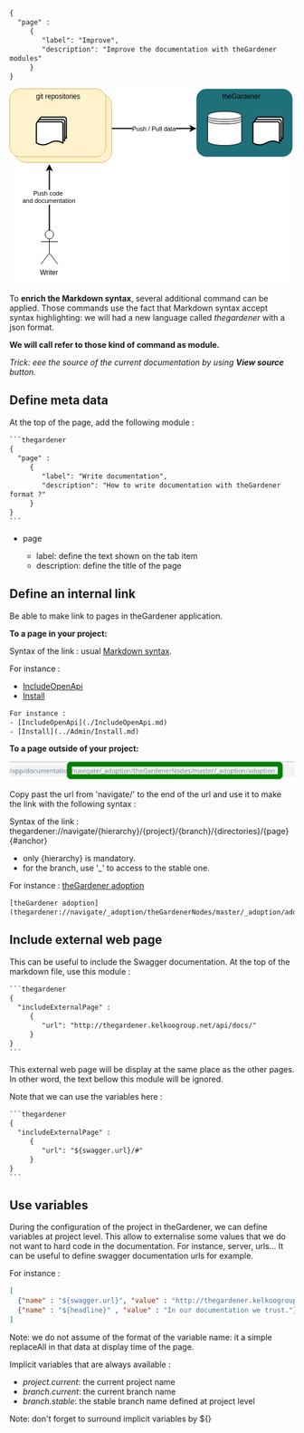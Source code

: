 ```thegardener
{
  "page" :
     {
        "label": "Improve",
        "description": "Improve the documentation with theGardener modules"
     }
}
```

![Roles](../assets/images/theGardener_role_writer.png)


To **enrich the Markdown syntax**, several additional command can be applied. Those commands use the fact that Markdown syntax accept syntax highlighting: we will had a new language called _thegardener_ with a json format. 

**We will call refer to those kind of command as module.** 

_Trick: eee the source of the current documentation by using **View source** button._  

## Define meta data

At the top of the page, add the following module :
  
````
```thegardener
{
  "page" :
     {
        "label": "Write documentation",
        "description": "How to write documentation with theGardener format ?"
     }
}
```
```` 

- page

   - label: define the text shown on the tab item
   - description: define the title of the page


## Define an internal link 

Be able to make link to pages in theGardener application.

**To a page in your project:**

Syntax of the link : usual [Markdown syntax](https://www.markdownguide.org/basic-syntax/#links).

For instance :
- [IncludeOpenApi](./IncludeOpenApi.md)
- [Install](../Admin/Install.md)  

````
For instance :
- [IncludeOpenApi](./IncludeOpenApi.md)
- [Install](../Admin/Install.md)  
````

**To a page outside of your project:**

![](../assets/images/theGardener_role_writer_make_internal_link_01.png)

Copy past the url from 'navigate/' to the end of the url and use it to make the link with the following syntax :

Syntax of the link : thegardener://navigate/{hierarchy}/{project}/{branch}/{directories}/{page}{#anchor}

- only {hierarchy} is mandatory.
- for the branch, use '_' to access to the stable one.

For instance :
[theGardener adoption](thegardener://navigate/_adoption/theGardenerNodes/master/_adoption/adoption)

````
[theGardener adoption](thegardener://navigate/_adoption/theGardenerNodes/master/_adoption/adoption)
````

## Include external web page

This can be useful to include the Swagger documentation. At the top of the markdown file, use this module :

````
```thegardener
{
  "includeExternalPage" : 
     {
        "url": "http://thegardener.kelkoogroup.net/api/docs/"
     }
}
```
````
 
This external web page will be display at the same place as the other pages. In other word, the text bellow this module will be ignored.  
  
Note that we can use the variables here :

````
```thegardener
{
  "includeExternalPage" : 
     {
        "url": "${swagger.url}/#"
     }
}
```
````


## Use variables

During the configuration of the project in theGardener, we can define variables at project level. This allow to externalise some values that we do not want to hard code in the documentation. For instance, server, urls... 
It can be useful to define swagger documentation urls for example.

For instance :
```json
[
  {"name" : "${swagger.url}", "value" : "http://thegardener.kelkoogroup.net/api/docs/"},
  {"name" : "${headline}" , "value" : "In our documentation we trust."}
]
```

Note: we do not assume of the format of the variable name: it a simple replaceAll in that data at display time of the page.

Implicit variables that are always available :

- *project.current*: the current project name
- *branch.current*: the current branch name
- *branch.stable*: the stable branch name defined at project level

Note: don't forget to surround implicit variables by ${}



